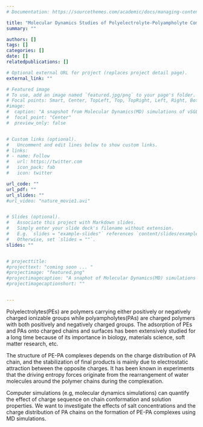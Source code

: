 ```yaml
---
# Documentation: https://sourcethemes.com/academic/docs/managing-content/

title: "Molecular Dynamics Studies of Polyelectrolyte-Polyampholyte Complexes"
summary: ""

authors: []
tags: []
categories: []
date: [] 
relatedpublications: []

# Optional external URL for project (replaces project detail page).
external_link: ""

# Featured image
# To use, add an image named `featured.jpg/png` to your page's folder.
# Focal points: Smart, Center, TopLeft, Top, TopRight, Left, Right, BottomLeft, Bottom, BottomRight.
#image: 
#  caption: "A snapshot from Molecular Dynamics(MD) simulations of vSGLT"
#  focal_point: "Center"
#  preview_only: false


# Custom links (optional).
#   Uncomment and edit lines below to show custom links.
# links:
# - name: Follow
#   url: https://twitter.com
#   icon_pack: fab
#   icon: twitter

url_code: ""
url_pdf: ""
url_slides: ""
#url_video: "nature_movie1.avi"


# Slides (optional).
#   Associate this project with Markdown slides.
#   Simply enter your slide deck's filename without extension.
#   E.g. `slides = "example-slides"` references `content/slides/example-slides.md`.
#   Otherwise, set `slides = ""`.
slides: ""


# projecttitle: 
#projecttext: "coming soon ... "
#projectimage: "featured.png"
#projectimagecaption: "A snaphot of Molecular Dynamics(MD) simulations of vSGLT"
#projectimagecaptionshort: ""


---
```


Polyelectrolytes(PEs) are polymers carrying either positively or negatively charged ionizable groups while polyampholytes(PAs) are charged polymers with both positively and negatively charged groups. The adsorption of PEs and PAs onto charged chains and surfaces has been extensively studied for a long time because of its importance in biology, materials science, soft matter research, etc. 

The structure of PE-PA complexes depends on the charge distribution of PA chain, and the stabilization of final products is mainly due to electrostatic attraction between the opposite charges. It has been known in experiments that the driving entropy forces originate from the rearrangement of water molecules around the polymer chains during the complexation. 

Computer simulations (e.g, molecular dynamics simulations) can quantify the effect of charge sequence on chain conformation and solution properties. We want to investigate the effects of salt concentrations and the charge distribution of PA chains on the formation of PE-PA complexes using MD simulations.


